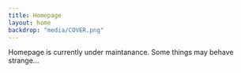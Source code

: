 ```yaml
---
title: Homepage
layout: home
backdrop: "media/COVER.png"
---
```


Homepage is currently under maintanance. Some things may behave strange...
